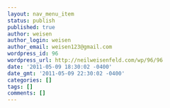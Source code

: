 ```yaml
---
layout: nav_menu_item
status: publish
published: true
author: weisen
author_login: weisen
author_email: weisen123@gmail.com
wordpress_id: 96
wordpress_url: http://neilweisenfeld.com/wp/96/96
date: '2011-05-09 18:30:02 -0400'
date_gmt: '2011-05-09 22:30:02 -0400'
categories: []
tags: []
comments: []
---
```


